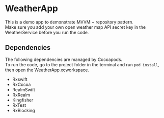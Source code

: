 # WeatherApp
This is a demo app to demonstrate MVVM + repository pattern.  
Make sure you add your own open weather map API secret key in the WeatherService before you run the code.

## Dependencies
The following dependencies are managed by Cocoapods.  
To run the code, go to the project folder in the terminal and  run `pod install`,  then open the WeatherApp.xcworkspace.
- Rxswift
- RxCocoa
- RealmSwift
- RxRealm
- Kingfisher
- RxTest
- RxBlocking

